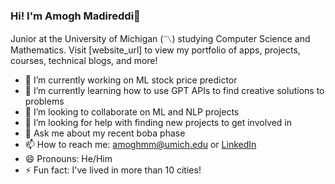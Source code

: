 ### Hi! I'm Amogh Madireddi👋

Junior at the University of Michigan (〽️) studying Computer Science and Mathematics. Visit [website_url] to view my portfolio of apps, projects, courses, technical blogs, and more!

- 🔭 I’m currently working on ML stock price predictor
- 🌱 I’m currently learning how to use GPT APIs to find creative solutions to problems
- 👯 I’m looking to collaborate on ML and NLP projects
- 🤔 I’m looking for help with finding new projects to get involved in
- 💬 Ask me about my recent boba phase
- 📫 How to reach me: amoghmm@umich.edu or [LinkedIn](https://www.linkedin.com/in/amoghmadireddi/)
- 😄 Pronouns: He/Him
- ⚡ Fun fact: I've lived in more than 10 cities!
<!--
**amoghmadireddi/amoghmadireddi** is a ✨ _special_ ✨ repository because its `README.md` (this file) appears on your GitHub profile.

Here are some ideas to get you started:
///Want to get in touch? Contact me at amoghmm@umich.edu or message me on LinkedIn @amoghmadireddi!
- 🔭 I’m currently working on ...
- 🌱 I’m currently learning ...
- 👯 I’m looking to collaborate on ...
- 🤔 I’m looking for help with ...
- 💬 Ask me about ...
- 📫 How to reach me: ...
- 😄 Pronouns: ...
- ⚡ Fun fact: ...
-->
